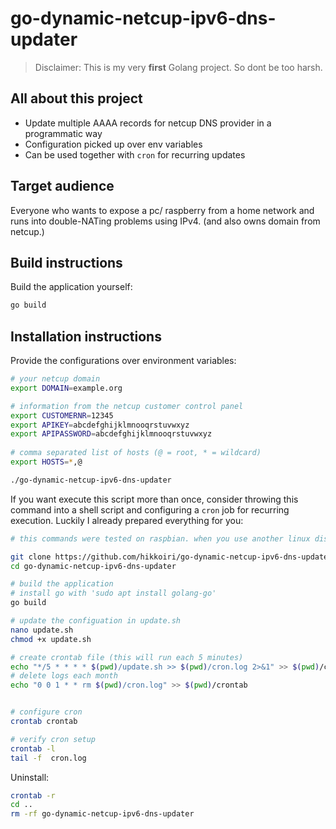 # go-dynamic-netcup-ipv6-dns-updater

> Disclaimer: This is my very **first** Golang project. So dont be too harsh.

## All about this project
- Update multiple AAAA records for netcup DNS provider in a programmatic way
- Configuration picked up over env variables
- Can be used together with `cron` for recurring updates

## Target audience

Everyone who wants to expose a pc/ raspberry from a home network and runs into double-NATing problems using IPv4. (and also owns domain from netcup.)

## Build instructions

Build the application yourself:

```bash
go build
```  

## Installation instructions
 
 Provide the configurations over environment variables:
 
```bash
# your netcup domain
export DOMAIN=example.org 

# information from the netcup customer control panel
export CUSTOMERNR=12345  
export APIKEY=abcdefghijklmnooqrstuvwxyz 
export APIPASSWORD=abcdefghijklmnooqrstuvwxyz
 
# comma separated list of hosts (@ = root, * = wildcard)
export HOSTS=*,@ 

./go-dynamic-netcup-ipv6-dns-updater
```

If you want execute this script more than once, consider throwing this command into a shell script and configuring a `cron`
job for recurring execution. Luckily I already prepared everything for you:

````bash
# this commands were tested on raspbian. when you use another linux distribution, the commands may vary

git clone https://github.com/hikkoiri/go-dynamic-netcup-ipv6-dns-updater.git
cd go-dynamic-netcup-ipv6-dns-updater

# build the application
# install go with 'sudo apt install golang-go'
go build

# update the configuation in update.sh
nano update.sh
chmod +x update.sh

# create crontab file (this will run each 5 minutes)
echo "*/5 * * * * $(pwd)/update.sh >> $(pwd)/cron.log 2>&1" >> $(pwd)/crontab
# delete logs each month
echo "0 0 1 * * rm $(pwd)/cron.log" >> $(pwd)/crontab


# configure cron
crontab crontab

# verify cron setup
crontab -l 
tail -f  cron.log
````

Uninstall:

```bash
crontab -r
cd ..
rm -rf go-dynamic-netcup-ipv6-dns-updater
```

